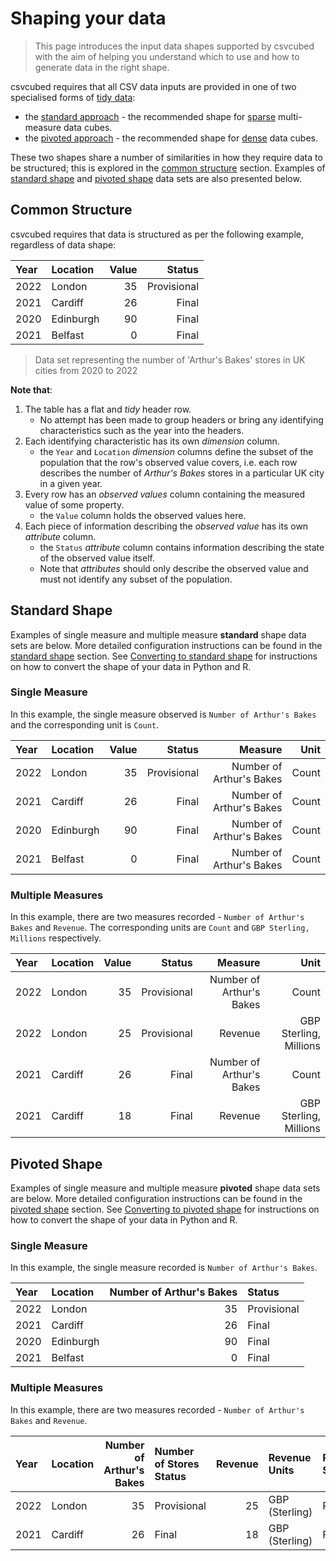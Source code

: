 # Shaping your data

> This page introduces the input data shapes supported by csvcubed with the aim of helping you understand which to use and how to generate data in the right shape.  

csvcubed requires that all CSV data inputs are provided in one of two specialised forms of [tidy data](../../glossary/index.md#tidy-data):

* the [standard approach](./standard-shape.md) - the recommended shape for [sparse](../../glossary/index.md#sparse-data) multi-measure data cubes.
* the [pivoted approach](./pivoted-shape.md) - the recommended shape for [dense](../../glossary/index.md#dense-data) data cubes.

These two shapes share a number of similarities in how they require data to be structured; this is explored in the [common structure](#common-structure) section. Examples of [standard shape](#standard-shape) and [pivoted shape](#pivoted-shape) data sets are also presented below.

## Common Structure

csvcubed requires that data is structured as per the following example, regardless of data shape:

| Year | Location  | Value |      Status |
|:-----|:----------|------:|------------:|
| 2022 | London    |    35 | Provisional |
| 2021 | Cardiff   |    26 |       Final |
| 2020 | Edinburgh |    90 |       Final |
| 2021 | Belfast   |     0 |       Final |

> Data set representing the number of 'Arthur's Bakes' stores in UK cities from 2020 to 2022

**Note that**:

1. The table has a flat and _tidy_ header row.
    * No attempt has been made to group headers or bring any identifying characteristics such as the year into the headers.
2. Each identifying characteristic has its own _dimension_ column.
    * the `Year` and `Location` _dimension_ columns define the subset of the population that the row's observed value covers, i.e. each row describes the number of _Arthur's Bakes_ stores in a particular UK city in a given year.
3. Every row has an _observed values_ column containing the measured value of some property.
    * the `Value` column holds the observed values here.
4. Each piece of information describing the _observed value_ has its own _attribute_ column.
    * the `Status` _attribute_ column contains information describing the state of the observed value itself.
    * Note that _attributes_ should only describe the observed value and must not identify any subset of the population.  

## Standard Shape

Examples of single measure and multiple measure **standard** shape data sets are below. More detailed configuration instructions can be found in the [standard shape](./standard-shape.md) section. See [Converting to standard shape](./shape-conversion.md#converting-to-the-standard-shape) for instructions on how to convert the shape of your data in Python and R.

### Single Measure

In this example, the single measure observed is `Number of Arthur's Bakes` and the corresponding unit is `Count`.

| Year | Location  | Value |      Status |                  Measure |  Unit |
|:-----|:----------|------:|------------:|-------------------------:|------:|
| 2022 | London    |    35 | Provisional | Number of Arthur's Bakes | Count |
| 2021 | Cardiff   |    26 |       Final | Number of Arthur's Bakes | Count |
| 2020 | Edinburgh |    90 |       Final | Number of Arthur's Bakes | Count |
| 2021 | Belfast   |     0 |       Final | Number of Arthur's Bakes | Count |

### Multiple Measures

In this example, there are two measures recorded - `Number of Arthur's Bakes` and `Revenue`. The corresponding units are `Count` and `GBP Sterling, Millions` respectively.

| Year | Location | Value |      Status |                  Measure |                   Unit |
|:-----|:---------|------:|------------:|-------------------------:|-----------------------:|
| 2022 | London   |    35 | Provisional | Number of Arthur's Bakes |                  Count |
| 2022 | London   |    25 | Provisional |                  Revenue | GBP Sterling, Millions |
| 2021 | Cardiff  |    26 |       Final | Number of Arthur's Bakes |                  Count |
| 2021 | Cardiff  |    18 |       Final |                  Revenue | GBP Sterling, Millions |

## Pivoted Shape

Examples of single measure and multiple measure **pivoted** shape data sets are below. More detailed configuration instructions can be found in the [pivoted shape](./pivoted-shape.md) section. See [Converting to pivoted shape](./shape-conversion.md#converting-to-the-pivoted-shape) for instructions on how to convert the shape of your data in Python and R.

### Single Measure

In this example, the single measure recorded is `Number of Arthur's Bakes`.

| Year | Location  | Number of Arthur's Bakes | Status      |
|:-----|:----------|-------------------------:|:------------|
| 2022 | London    |                       35 | Provisional |
| 2021 | Cardiff   |                       26 | Final       |
| 2020 | Edinburgh |                       90 | Final       |
| 2021 | Belfast   |                        0 | Final       |

### Multiple Measures

In this example, there are two measures recorded - `Number of Arthur's Bakes` and `Revenue`.

| Year | Location | Number of Arthur's Bakes | Number of Stores Status | Revenue | Revenue Units  | Revenue Status |
|:-----|:---------|-------------------------:|:------------------------|--------:|:---------------|:---------------|
| 2022 | London   |                       35 | Provisional             |      25 | GBP (Sterling) | Provisional    |
| 2021 | Cardiff  |                       26 | Final                   |      18 | GBP (Sterling) | Final          |